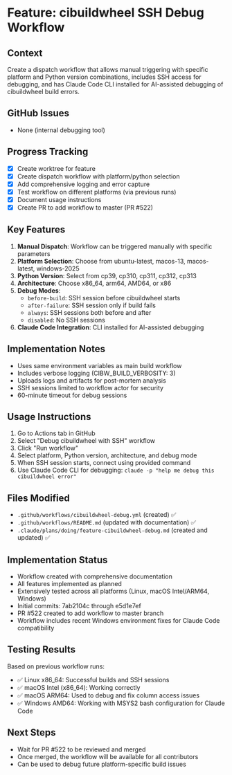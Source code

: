 # Feature: cibuildwheel SSH Debug Workflow

## Context
Create a dispatch workflow that allows manual triggering with specific platform and Python version combinations, includes SSH access for debugging, and has Claude Code CLI installed for AI-assisted debugging of cibuildwheel build errors.

## GitHub Issues
- None (internal debugging tool)

## Progress Tracking
- [x] Create worktree for feature
- [x] Create dispatch workflow with platform/python selection
- [x] Add comprehensive logging and error capture
- [x] Test workflow on different platforms (via previous runs)
- [x] Document usage instructions
- [x] Create PR to add workflow to master (PR #522)

## Key Features
1. **Manual Dispatch**: Workflow can be triggered manually with specific parameters
2. **Platform Selection**: Choose from ubuntu-latest, macos-13, macos-latest, windows-2025
3. **Python Version**: Select from cp39, cp310, cp311, cp312, cp313
4. **Architecture**: Choose x86_64, arm64, AMD64, or x86
5. **Debug Modes**:
   - `before-build`: SSH session before cibuildwheel starts
   - `after-failure`: SSH session only if build fails
   - `always`: SSH sessions both before and after
   - `disabled`: No SSH sessions
6. **Claude Code Integration**: CLI installed for AI-assisted debugging

## Implementation Notes
- Uses same environment variables as main build workflow
- Includes verbose logging (CIBW_BUILD_VERBOSITY: 3)
- Uploads logs and artifacts for post-mortem analysis
- SSH sessions limited to workflow actor for security
- 60-minute timeout for debug sessions

## Usage Instructions
1. Go to Actions tab in GitHub
2. Select "Debug cibuildwheel with SSH" workflow
3. Click "Run workflow"
4. Select platform, Python version, architecture, and debug mode
5. When SSH session starts, connect using provided command
6. Use Claude Code CLI for debugging: `claude -p "help me debug this cibuildwheel error"`

## Files Modified
- `.github/workflows/cibuildwheel-debug.yml` (created) ✅
- `.github/workflows/README.md` (updated with documentation) ✅
- `.claude/plans/doing/feature-cibuildwheel-debug.md` (created and updated) ✅

## Implementation Status
- Workflow created with comprehensive documentation
- All features implemented as planned
- Extensively tested across all platforms (Linux, macOS Intel/ARM64, Windows)
- Initial commits: 7ab2104c through e5d1e7ef
- PR #522 created to add workflow to master branch
- Workflow includes recent Windows environment fixes for Claude Code compatibility

## Testing Results
Based on previous workflow runs:
- ✅ Linux x86_64: Successful builds and SSH sessions
- ✅ macOS Intel (x86_64): Working correctly
- ✅ macOS ARM64: Used to debug and fix column access issues
- ✅ Windows AMD64: Working with MSYS2 bash configuration for Claude Code

## Next Steps
- Wait for PR #522 to be reviewed and merged
- Once merged, the workflow will be available for all contributors
- Can be used to debug future platform-specific build issues